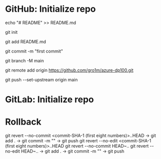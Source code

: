 # GitHub: Initialize repo

echo "# README" >> README.md

git init

git add README.md

git commit -m "first commit"

git branch -M main

git remote add origin https://github.com/gro1m/azure-dp100.git

git push --set-upstream origin main

# GitLab: Initialize repo

# Rollback
git revert --no-commit <commit-SHA-1 (first eight numbers)>..HEAD -> git add . -> git commit -m "<commit message>" -> git push
git revert --no-edit <commit-SHA-1 (first eight numbers)>..HEAD
git revert --no-commit HEAD~<number of commits>..
git revert --no-edit HEAD~<number of commits>.. -> git add . -> git commit -m "<commit message>" -> git push
